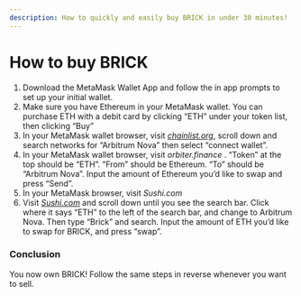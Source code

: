```yaml
---
description: How to quickly and easily buy BRICK in under 30 minutes!
---
```


# How to buy BRICK

1. Download the MetaMask Wallet App and follow the in app prompts to set up your initial wallet.
2. Make sure you have Ethereum in your MetaMask wallet. You can purchase ETH with a debit card by clicking “ETH” under your token list, then clicking “Buy”
3. In your MetaMask wallet browser, visit [_chainlist.org_](https://chainlist.org/), scroll down and search networks for “Arbitrum Nova” then select “connect wallet”.
4. In your MetaMask wallet browser, visit _orbiter.finance_ . “Token” at the top should be “ETH”. “From” should be Ethereum. “To” should be “Arbitrum Nova”. Input the amount of Ethereum you’d like to swap and press “Send”.
5. In your MetaMask browser, visit _Sushi.com_
6. Visit [_Sushi.com_](https://sushi.com/) and scroll down until you see the search bar. Click where it says “ETH” to the left of the search bar, and change to Arbitrum Nova. Then type “Brick” and search. Input the amount of ETH you’d like to swap for BRICK, and press “swap”.

### Conclusion&#x20;

You now own BRICK! Follow the same steps in reverse whenever you want to sell.

